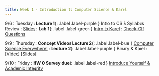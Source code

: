 ```yaml
---
title: Week 1 - Introduction to Computer Science & Karel
---
```


9/6 
: Tuesday
: **Lecture 1**{: .label .label-purple } Intro to CS & Syllabus Review
  : [Slides](https://drive.google.com/file/d/1t9imLRoounjEHdraSJudzi26hj_cCPnT/view?usp=sharing)
: **Lab 1**{: .label .label-green } [Intro to Karel](https://edstem.org/us/courses/24341/lessons/42800)
  : [Check-Off Questions](https://cs151.org/lab/)

9/9 
: Thursday
: **Concept Videos Lecture 2**{: .label .label-blue } [Computer Science Everywhere!](https://edstem.org/us/courses/24341/lessons/42819/slides/247921)
: **Lecture 2**{: .label .label-purple } Binary & Karel
  : [\[Video\]](https://www.youtube.com/watch?v=wnKVWWUm-mY&list=PL68vLg5ecQ42QAJ8_qAuNY-wRw7cqAwiC) [\[Slides\]](https://drive.google.com/file/d/18PgiKU3xBmlfLRF7b1Z7t4Tm9vDUhUdm/view?usp=sharing)

9/10 
: Friday
: **HW 0 Survey due**{: .label .label-red } [Introduce Yourself & Academic Integrity](https://edstem.org/us/courses/24341/lessons/42822/slides/247933)
